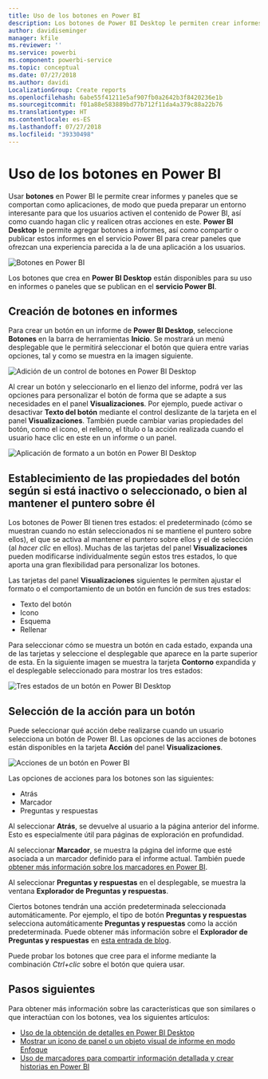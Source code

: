 ```yaml
---
title: Uso de los botones en Power BI
description: Los botones de Power BI Desktop le permiten crear informes y paneles que se comportan como aplicaciones y profundizan en la interacción con los usuarios
author: davidiseminger
manager: kfile
ms.reviewer: ''
ms.service: powerbi
ms.component: powerbi-service
ms.topic: conceptual
ms.date: 07/27/2018
ms.author: davidi
LocalizationGroup: Create reports
ms.openlocfilehash: 6abe55f41211e5af907fb0a2642b3f8420236e1b
ms.sourcegitcommit: f01a88e583889bd77b712f11da4a379c88a22b76
ms.translationtype: HT
ms.contentlocale: es-ES
ms.lasthandoff: 07/27/2018
ms.locfileid: "39330498"
---
```

# <a name="using-buttons-in-power-bi"></a>Uso de los botones en Power BI
Usar **botones** en Power BI le permite crear informes y paneles que se comportan como aplicaciones, de modo que pueda preparar un entorno interesante para que los usuarios activen el contenido de Power BI, así como cuando hagan clic y realicen otras acciones en este. **Power BI Desktop** le permite agregar botones a informes, así como compartir o publicar estos informes en el servicio Power BI para crear paneles que ofrezcan una experiencia parecida a la de una aplicación a los usuarios.

![Botones en Power BI](media/desktop-buttons/desktop-buttons_01.png)

Los botones que crea en **Power BI Desktop** están disponibles para su uso en informes o paneles que se publican en el **servicio Power BI**.

## <a name="creating-buttons-in-reports"></a>Creación de botones en informes
Para crear un botón en un informe de **Power BI Desktop**, seleccione **Botones** en la barra de herramientas **Inicio**. Se mostrará un menú desplegable que le permitirá seleccionar el botón que quiera entre varias opciones, tal y como se muestra en la imagen siguiente. 

![Adición de un control de botones en Power BI Desktop](media/desktop-buttons/desktop-buttons_02.png)

Al crear un botón y seleccionarlo en el lienzo del informe, podrá ver las opciones para personalizar el botón de forma que se adapte a sus necesidades en el panel **Visualizaciones**. Por ejemplo, puede activar o desactivar **Texto del botón** mediante el control deslizante de la tarjeta en el panel **Visualizaciones**. También puede cambiar varias propiedades del botón, como el icono, el relleno, el título o la acción realizada cuando el usuario hace clic en este en un informe o un panel.

![Aplicación de formato a un botón en Power BI Desktop](media/desktop-buttons/desktop-buttons_03.png)

## <a name="set-button-properties-when-idle-hovered-over-or-selected"></a>Establecimiento de las propiedades del botón según si está inactivo o seleccionado, o bien al mantener el puntero sobre él

Los botones de Power BI tienen tres estados: el predeterminado (cómo se muestran cuando no están seleccionados ni se mantiene el puntero sobre ellos), el que se activa al mantener el puntero sobre ellos y el de selección (al *hacer clic* en ellos). Muchas de las tarjetas del panel **Visualizaciones** pueden modificarse individualmente según estos tres estados, lo que aporta una gran flexibilidad para personalizar los botones.

Las tarjetas del panel **Visualizaciones** siguientes le permiten ajustar el formato o el comportamiento de un botón en función de sus tres estados:

* Texto del botón
* Icono
* Esquema
* Rellenar

Para seleccionar cómo se muestra un botón en cada estado, expanda una de las tarjetas y seleccione el desplegable que aparece en la parte superior de esta. En la siguiente imagen se muestra la tarjeta **Contorno** expandida y el desplegable seleccionado para mostrar los tres estados:

![Tres estados de un botón en Power BI Desktop](media/desktop-buttons/desktop-buttons_04.png)


## <a name="select-the-action-for-a-button"></a>Selección de la acción para un botón

Puede seleccionar qué acción debe realizarse cuando un usuario selecciona un botón de Power BI. Las opciones de las acciones de botones están disponibles en la tarjeta **Acción** del panel **Visualizaciones**.

![Acciones de un botón en Power BI](media/desktop-buttons/desktop-buttons_05.png)

Las opciones de acciones para los botones son las siguientes:

* Atrás
* Marcador
* Preguntas y respuestas

Al seleccionar **Atrás**, se devuelve al usuario a la página anterior del informe. Esto es especialmente útil para páginas de exploración en profundidad.

Al seleccionar **Marcador**, se muestra la página del informe que esté asociada a un marcador definido para el informe actual. También puede [obtener más información sobre los marcadores en Power BI](desktop-bookmarks.md). 

Al seleccionar **Preguntas y respuestas** en el desplegable, se muestra la ventana **Explorador de Preguntas y respuestas**. 

Ciertos botones tendrán una acción predeterminada seleccionada automáticamente. Por ejemplo, el tipo de botón **Preguntas y respuestas** selecciona automáticamente **Preguntas y respuestas** como la acción predeterminada. Puede obtener más información sobre el **Explorador de Preguntas y respuestas** en [esta entrada de blog](https://powerbi.microsoft.com/blog/power-bi-desktop-april-2018-feature-summary/#Q&AExplorer).

Puede probar los botones que cree para el informe mediante la combinación *Ctrl+clic* sobre el botón que quiera usar. 

## <a name="next-steps"></a>Pasos siguientes
Para obtener más información sobre las características que son similares o que interactúan con los botones, vea los siguientes artículos:

* [Uso de la obtención de detalles en Power BI Desktop](desktop-drillthrough.md)
* [Mostrar un icono de panel o un objeto visual de informe en modo Enfoque](service-focus-mode.md)
* [Uso de marcadores para compartir información detallada y crear historias en Power BI](desktop-bookmarks.md)

